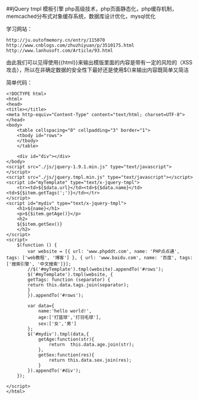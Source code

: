 ##jQuery tmpl 模板引擎
php高级技术，php页面静态化，php缓存机制，memcached分布式对象缓存系统，数据库设计优化，mysql优化

学习网站：

	http://ju.outofmemory.cn/entry/115070
	http://www.cnblogs.com/zhuzhiyuan/p/3510175.html
	http://www.lanhusoft.com/Article/93.html

由此我们可以见得使用{{html}}来输出模版里面的内容是带有一定的风险的（XSS攻击），所以在非确定数据的安全性下最好还是使用${}来输出内容既简单又简洁
	


简单代码：

	<!DOCTYPE html>
	<html>
	<head>
	<title></title>
	<meta http-equiv="Content-Type" content="text/html; charset=UTF-8">
	</head>
	<body>
		<table cellspacing="0" cellpadding="3" border="1">
		<tbody id="rows">
		</tbody>
		</table>
	
		<div id="div"></div>
	</body>
	<script src="./js/jquery-1.9.1.min.js" type="text/javascript"></script>
	<script src="./js/jquery.tmpl.min.js" type="text/javascript"></script>
	<script id="myTemplate" type="text/x-jquery-tmpl">
		<tr><td>${$data.url}</td><td>${$data.name}</td><td>${$item.getTags(';')}</td></tr>
	</script>
	<script id="mydiv" type="text/x-jquery-tmpl">
		<h1>${name}</h1>
		<p>${$item.getAge()}</p>
		<h2>
		${$item.getSex()}
		</h2>
	</script>
	<script>
		$(function () {
			var website = [{ url: 'www.phpddt.com', name: 'PHP点点通', tags: ['web教程', '博客'] }, { url: 'www.baidu.com', name: '百度', tags: ['搜索引擎', '中文搜索']}];
			//$('#myTemplate').tmpl(website).appendTo('#rows');
			$('#myTemplate').tmpl(website, {
			getTags: function (separator) {
			return this.data.tags.join(separator);
			}
			}).appendTo('#rows');
	
			var data={
				name:'hello world!',
				age:['打篮球','打羽毛球'],
				sex:['女','男']
			};
			$('#mydiv').tmpl(data,{
				getAge:function(str){
					return  this.data.age.join(str);
				},
				getSex:function(res){
					return this.data.sex.join(res);
				}
			}).appendTo('#div');
		});
	
	</script>
	</html>

